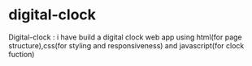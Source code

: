 # digital-clock
Digital-clock : i have build a digital clock web app using html(for page structure),css(for styling and responsiveness) and javascript(for clock fuction)
